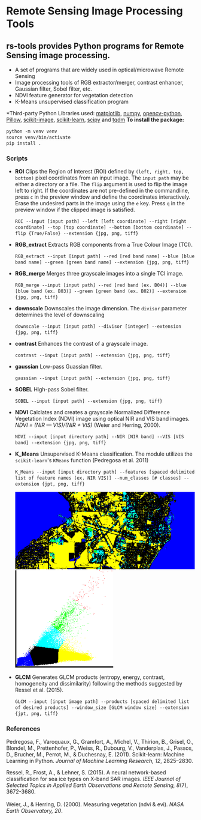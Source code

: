 # Remote Sensing Image Processing Tools                        
## rs-tools provides Python programs for Remote Sensing image processing. 
- A set of programs that are widely used in optical/microwave Remote Sensing
- Image processing tools of RGB extractor/merger, contrast enhancer, Gaussian filter, Sobel filter, etc.
- NDVI feature generator for vegetation detection
- K-Means unsupervised classification program

*Third-party Python Libraries used: [matplotlib](https://pypi.org/project/matplotlib/), [numpy](https://pypi.org/project/numpy/), [opencv-python](https://pypi.org/project/opencv-python/), [Pillow](https://pypi.org/project/Pillow/), [scikit-image](https://pypi.org/project/scikit-image/), [scikit-learn](https://pypi.org/project/scikit-learn/), [scipy](https://pypi.org/project/scipy/) and [tqdm](https://pypi.org/project/tqdm/)
**To install the package:**
```
python -m venv venv
source venv/bin/activate
pip install .
```

### Scripts 
* **ROI**
    Clips the Region of Interest (ROI) defined by `(left, right, top, bottom)` pixel coordinates from an input image. The `input path` may be either a directory or a file. The `flip` argument is used to flip the image left to right. If the coordinates are not pre-defined in the commandline, press `c` in the preview window and define the coordinates interactively. Erase the undesired parts in the image using the `e` key. Press `q` in the preview window if the clipped image is satisfied. 
    ```
    ROI --input [input path] --left [left coordinate] --right [right coordinate] --top [top coordinate] --bottom [bottom coordinate] --flip {True/False} --extension {jpg, png, tiff}
    ```


* **RGB_extract**
    Extracts RGB components from a True Colour Image (TCI).
    ```
    RGB_extract --input [input path] --red [red band name] --blue [blue band name] --green [green band name] --extension {jpg, png, tiff}
    ```
    
* **RGB_merge**
    Merges three grayscale images into a single TCI image.
    ```
    RGB_merge --input [input path] --red [red band (ex. B04)] --blue [blue band (ex. B03)] --green [green band (ex. B02)] --extension {jpg, png, tiff}
    ```
    
* **downscale**
    Downscales the image dimension. The `divisor` parameter determines the level of downscaling
    ```
    downscale --input [input path] --divisor [integer] --extension {jpg, png, tiff}
    ```
    
* **contrast**
    Enhances the contrast of a grayscale image.
    ```
    contrast --input [input path] --extension {jpg, png, tiff}
    ```
    
* **gaussian**
    Low-pass Guassian filter.
    ```
    gaussian --input [input path] --extension {jpg, png, tiff}
    ```
    
* **SOBEL**
    High-pass Sobel filter.
    ```
    SOBEL --input [input path] --extension {jpg, png, tiff}
    ```
    
* **NDVI**
    Calclates and creates a grayscale Normalized Difference Vegetation Index (NDVI) image using optical NIR and VIS band images.
    <em>NDVI = (NIR — VIS)/(NIR + VIS)</em> (Weier and Herring, 2000).
    ```
    NDVI --input [input directory path] --NIR [NIR band] --VIS [VIS band] --extension {jpg, png, tiff}
    ```
    
* **K_Means**
    Unsupervised K-Means classification. The module utilizes the `scikit-learn`'s `KMeans` function (Pedregosa et al. 2011)
    ```
    K_Means --input [input directory path] --features [spaced delimited list of feature names (ex. NIR VIS)] --num_classes [# classes] --extension {jpt, png, tiff}
    ```
    ![alt text](https://raw.githubusercontent.com/sum1lim/rs_tools/master/tests/optical/IMG_DATA_ROI_contrast_KMeans/B03_B08_KMeans.png)
    ![alt text](https://github.com/sum1lim/rs_tools/blob/master/tests/optical/IMG_DATA_ROI_contrast_KMeans/B03_B08_KMeans_plot.png)
    
* **GLCM**
    Generates GLCM products (entropy, energy, contrast, homogeneity and dissimilarity) following the methods suggested by Ressel et al. (2015).
    ```
    GLCM --input [input image path] --products [spaced delimited list of desired products] --window_size [GLCM window size] --extension {jpt, png, tiff}
    ```
    
### References
Pedregosa, F., Varoquaux, G., Gramfort, A., Michel, V., Thirion, B., Grisel, O., Blondel, M., Prettenhofer, P., Weiss, R., Dubourg, V., Vanderplas, J., Passos, D., Brucher, M., Perrot, M., & Duchesnay, E. (2011). Scikit-learn: Machine Learning in Python. <em>Journal of Machine Learning Research, 12</em>, 2825–2830.

Ressel, R., Frost, A., & Lehner, S. (2015). A neural network-based classification for sea ice types on X-band SAR images. <em>IEEE Journal of Selected Topics in Applied Earth Observations and Remote Sensing, 8</em>(7), 3672-3680.<br/><br/>
Weier, J., & Herring, D. (2000). Measuring vegetation (ndvi & evi). <em>NASA Earth Observatory, 20</em>. <br/><br/>

